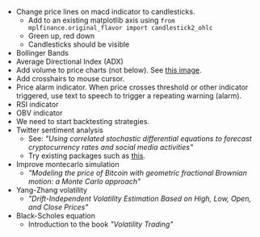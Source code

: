 * Change price lines on macd indicator to candlesticks.
  * Add to an existing matplotlib axis using `from mplfinance.original_flavor import candlestick2_ohlc`
  * Green up, red down
  * Candlesticks should be visible
* Bollinger Bands
* Average Directional Index (ADX)
* Add volume to price charts (not below). See [this image](https://miro.medium.com/max/1400/1*aNoGhZzh-9DdM49VEkgIzw.png).
* Add crosshairs to mouse cursor.
* Price alarm indicator. When price crosses threshold or other indicator triggered, use text to speech to trigger a repeating warning (alarm).
* RSI indicator
* OBV indicator
* We need to start backtesting strategies.
* Twitter sentiment analysis
  * See: *"Using correlated stochastic differential equations to forecast cryptocurrency rates and social media activities"*
  * Try existing packages such as [this](https://github.com/hazelcast/hazelcast-jet-demos/tree/master/cryptocurrency-sentiment-analysis).
* Improve montecarlo simulation
  * *"Modeling the price of Bitcoin with geometric fractional Brownian motion: a Monte Carlo approach"*
* Yang-Zhang volatility
  * *"Drift-Independent Volatility Estimation Based on High, Low, Open, and Close Prices"*
* Black-Scholes equation
  * Introduction to the book *"Volatility Trading"*

